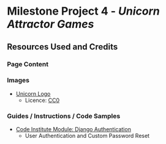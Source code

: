# Milestone Project 4 - ***Unicorn Attractor Games***









## <span id="credits">Resources Used and Credits<span>

### Page Content




### Images

* [Unicorn Logo](https://svgsilh.com/image/2674166.html)
    - Licence: [CC0](https://creativecommons.org/publicdomain/zero/1.0/deed.en)


### Guides / Instructions / Code Samples

* [Code Institute Module: Django Authentication](https://github.com/Code-Institute-Solutions/proposed_django_authentication)
    - User Authentication and Custom Password Reset


